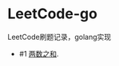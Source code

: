 # LeetCode-go
LeetCode刷题记录，golang实现

- #1 [两数之和](https://github.com/KaixuanYu/LeetCode-go/blob/master/%E6%95%B0%E7%BB%84/%E4%B8%A4%E6%95%B0%E4%B9%8B%E5%92%8C.md "两数之和"). 
